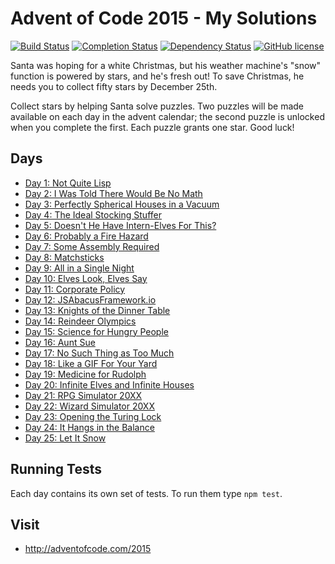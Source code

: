# Advent of Code 2015 - My Solutions
[![Build Status](https://github.com/mariotacke/advent-of-code-2015/workflows/build/badge.svg)](https://github.com/mariotacke/advent-of-code-2015/actions)
[![Completion Status](https://img.shields.io/endpoint?url=https://raw.githubusercontent.com/mariotacke/advent-of-code-2015/master/.github/badges/completion.json)](https://github.com/mariotacke/advent-of-code-2015)
[![Dependency Status](https://img.shields.io/david/mariotacke/advent-of-code-2015.svg)](https://david-dm.org/mariotacke/advent-of-code-2015)
[![GitHub license](https://img.shields.io/badge/license-MIT-blue.svg)](https://raw.githubusercontent.com/mariotacke/advent-of-code-2015/master/LICENSE)

Santa was hoping for a white Christmas, but his weather machine's "snow" function is powered by stars, and he's fresh out! To save Christmas, he needs you to collect fifty stars by December 25th.

Collect stars by helping Santa solve puzzles. Two puzzles will be made available on each day in the advent calendar; the second puzzle is unlocked when you complete the first. Each puzzle grants one star. Good luck!

## Days

- [Day 1: Not Quite Lisp](day-01-not-quite-lisp/)
- [Day 2: I Was Told There Would Be No Math](day-02-i-was-told-there-would-be-no-math/)
- [Day 3: Perfectly Spherical Houses in a Vacuum](day-03-perfectly-spherical-houses-in-a-vacuum/)
- [Day 4: The Ideal Stocking Stuffer](day-04-the-ideal-stocking-stuffer/)
- [Day 5: Doesn't He Have Intern-Elves For This?](day-05-doesnt-he-have-intern-elves-for-this/)
- [Day 6: Probably a Fire Hazard](day-06-probably-a-fire-hazard/)
- [Day 7: Some Assembly Required](day-07-some-assembly-required/)
- [Day 8: Matchsticks](day-08-matchsticks/)
- [Day 9: All in a Single Night](day-09-all-in-a-single-night/)
- [Day 10: Elves Look, Elves Say](day-10-elves-look-elves-say/)
- [Day 11: Corporate Policy](day-11-corporate-policy/)
- [Day 12: JSAbacusFramework.io](day-12-js-abacus-framework-io/)
- [Day 13: Knights of the Dinner Table](day-13-knights-of-the-dinner-table/)
- [Day 14: Reindeer Olympics](day-14-reindeer-olympics/)
- [Day 15: Science for Hungry People](day-15-science-for-hungry-people/)
- [Day 16: Aunt Sue](day-16-aunt-sue/)
- [Day 17: No Such Thing as Too Much](day-17-not-such-thing-as-too-much/)
- [Day 18: Like a GIF For Your Yard](day-18-like-a-gif-for-your-yard/)
- [Day 19: Medicine for Rudolph](day-19-medicine-for-rudolph/)
- [Day 20: Infinite Elves and Infinite Houses](day-20-infinite-elves-and-infinite-houses/)
- [Day 21: RPG Simulator 20XX](day-21-rpg-simulator-20xx/)
- [Day 22: Wizard Simulator 20XX](day-22-wizard-simulator-20xx/)
- [Day 23: Opening the Turing Lock](day-23-opening-the-turing-lock/)
- [Day 24: It Hangs in the Balance](day-24-it-hangs-in-the-balance/)
- [Day 25: Let It Snow](day-25-let-it-snow/)

## Running Tests

Each day contains its own set of tests. To run them type `npm test`.

## Visit
- http://adventofcode.com/2015
